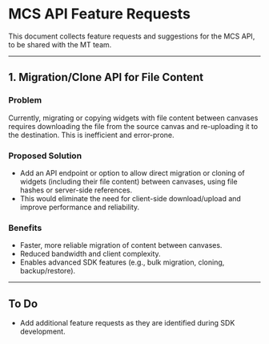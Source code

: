 # MCS API Feature Requests

This document collects feature requests and suggestions for the MCS API, to be shared with the MT team.

---

## 1. Migration/Clone API for File Content

### Problem
Currently, migrating or copying widgets with file content between canvases requires downloading the file from the source canvas and re-uploading it to the destination. This is inefficient and error-prone.

### Proposed Solution
- Add an API endpoint or option to allow direct migration or cloning of widgets (including their file content) between canvases, using file hashes or server-side references.
- This would eliminate the need for client-side download/upload and improve performance and reliability.

### Benefits
- Faster, more reliable migration of content between canvases.
- Reduced bandwidth and client complexity.
- Enables advanced SDK features (e.g., bulk migration, cloning, backup/restore).

---

## To Do
- Add additional feature requests as they are identified during SDK development. 